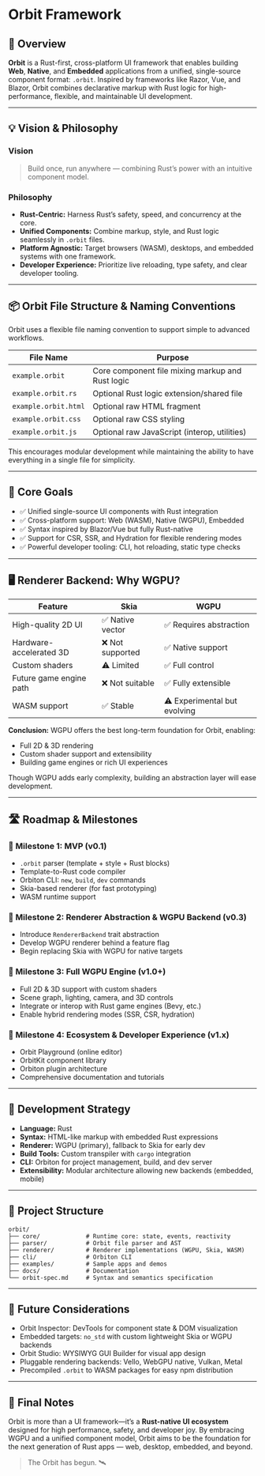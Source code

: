 # Orbit Framework

## 🌌 Overview

**Orbit** is a Rust-first, cross-platform UI framework that enables building **Web**, **Native**, and **Embedded** applications from a unified, single-source component format: `.orbit`. Inspired by frameworks like Razor, Vue, and Blazor, Orbit combines declarative markup with Rust logic for high-performance, flexible, and maintainable UI development.

---

## 💡 Vision & Philosophy

### Vision

> Build once, run anywhere — combining Rust’s power with an intuitive component model.

### Philosophy

* **Rust-Centric:** Harness Rust’s safety, speed, and concurrency at the core.
* **Unified Components:** Combine markup, style, and Rust logic seamlessly in `.orbit` files.
* **Platform Agnostic:** Target browsers (WASM), desktops, and embedded systems with one framework.
* **Developer Experience:** Prioritize live reloading, type safety, and clear developer tooling.

---

## 📦 Orbit File Structure & Naming Conventions

Orbit uses a flexible file naming convention to support simple to advanced workflows.

| File Name            | Purpose                                          |
| -------------------- | ------------------------------------------------ |
| `example.orbit`      | Core component file mixing markup and Rust logic |
| `example.orbit.rs`   | Optional Rust logic extension/shared file        |
| `example.orbit.html` | Optional raw HTML fragment                       |
| `example.orbit.css`  | Optional raw CSS styling                         |
| `example.orbit.js`   | Optional raw JavaScript (interop, utilities)     |

This encourages modular development while maintaining the ability to have everything in a single file for simplicity.

---

## 🎯 Core Goals

* ✅ Unified single-source UI components with Rust integration
* ✅ Cross-platform support: Web (WASM), Native (WGPU), Embedded
* ✅ Syntax inspired by Blazor/Vue but fully Rust-native
* ✅ Support for CSR, SSR, and Hydration for flexible rendering modes
* ✅ Powerful developer tooling: CLI, hot reloading, static type checks

---

## 🖥️ Renderer Backend: Why WGPU?

| Feature                 | Skia            | WGPU                         |
| ----------------------- | --------------- | ---------------------------- |
| High-quality 2D UI      | ✅ Native vector | ✅ Requires abstraction       |
| Hardware-accelerated 3D | ❌ Not supported | ✅ Native support             |
| Custom shaders          | ⚠️ Limited      | ✅ Full control               |
| Future game engine path | ❌ Not suitable  | ✅ Fully extensible           |
| WASM support            | ✅ Stable        | ⚠️ Experimental but evolving |

**Conclusion:**
WGPU offers the best long-term foundation for Orbit, enabling:

* Full 2D & 3D rendering
* Custom shader support and extensibility
* Building game engines or rich UI experiences

Though WGPU adds early complexity, building an abstraction layer will ease development.

---

## 🛣️ Roadmap & Milestones

### 🚩 Milestone 1: MVP (v0.1)

* `.orbit` parser (template + style + Rust blocks)
* Template-to-Rust code compiler
* Orbiton CLI: `new`, `build`, `dev` commands
* Skia-based renderer (for fast prototyping)
* WASM runtime support

### 🚩 Milestone 2: Renderer Abstraction & WGPU Backend (v0.3)

* Introduce `RendererBackend` trait abstraction
* Develop WGPU renderer behind a feature flag
* Begin replacing Skia with WGPU for native targets

### 🚩 Milestone 3: Full WGPU Engine (v1.0+)

* Full 2D & 3D support with custom shaders
* Scene graph, lighting, camera, and 3D controls
* Integrate or interop with Rust game engines (Bevy, etc.)
* Enable hybrid rendering modes (SSR, CSR, hydration)

### 🚩 Milestone 4: Ecosystem & Developer Experience (v1.x)

* Orbit Playground (online editor)
* OrbitKit component library
* Orbiton plugin architecture
* Comprehensive documentation and tutorials

---

## 🧪 Development Strategy

* **Language:** Rust
* **Syntax:** HTML-like markup with embedded Rust expressions
* **Renderer:** WGPU (primary), fallback to Skia for early dev
* **Build Tools:** Custom transpiler with `cargo` integration
* **CLI:** Orbiton for project management, build, and dev server
* **Extensibility:** Modular architecture allowing new backends (embedded, mobile)

---

## 📂 Project Structure

```plaintext
orbit/
├── core/             # Runtime core: state, events, reactivity
├── parser/           # Orbit file parser and AST
├── renderer/         # Renderer implementations (WGPU, Skia, WASM)
├── cli/              # Orbiton CLI
├── examples/         # Sample apps and demos
├── docs/             # Documentation
└── orbit-spec.md     # Syntax and semantics specification
```

---

## 🔮 Future Considerations

* Orbit Inspector: DevTools for component state & DOM visualization
* Embedded targets: `no_std` with custom lightweight Skia or WGPU backends
* Orbit Studio: WYSIWYG GUI Builder for visual app design
* Pluggable rendering backends: Vello, WebGPU native, Vulkan, Metal
* Precompiled `.orbit` to WASM packages for easy npm distribution

---

## 📢 Final Notes

Orbit is more than a UI framework—it’s a **Rust-native UI ecosystem** designed for high performance, safety, and developer joy.
By embracing WGPU and a unified component model, Orbit aims to be the foundation for the next generation of Rust apps — web, desktop, embedded, and beyond.

> The Orbit has begun. 🛰️
